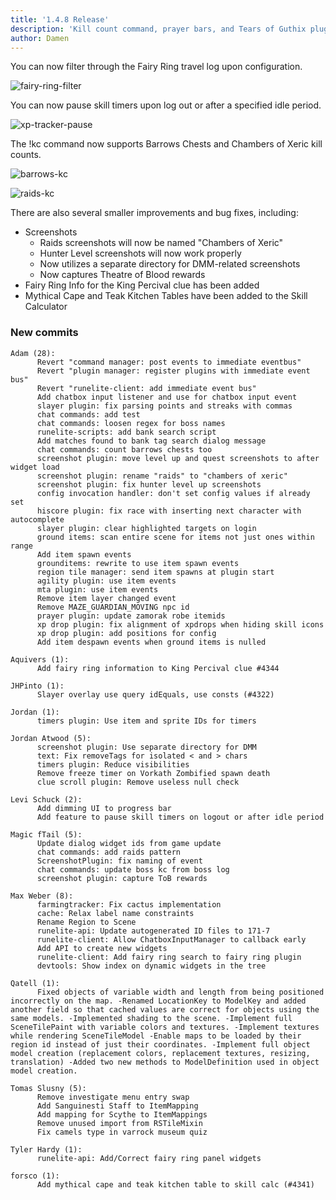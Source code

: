 ```yaml
---
title: '1.4.8 Release'
description: 'Kill count command, prayer bars, and Tears of Guthix plugin'
author: Damen
---
```


You can now filter through the Fairy Ring travel log upon configuration.

![fairy-ring-filter](/img/blog/1.4.8-Release/fairy-ring-filter.png)

You can now pause skill timers upon log out or after a specified idle period.

![xp-tracker-pause](/img/blog/1.4.8-Release/xp-tracker-pause.png)

The !kc command now supports Barrows Chests and Chambers of Xeric kill counts.

![barrows-kc](/img/blog/1.4.8-Release/barrows-kc.png)

![raids-kc](/img/blog/1.4.8-Release/raids-kc.png)

There are also several smaller improvements and bug fixes, including:
 * Screenshots
 	* Raids screenshots will now be named "Chambers of Xeric"
	* Hunter Level screenshots will now work properly
	* Now utilizes a separate directory for DMM-related screenshots
	* Now captures Theatre of Blood rewards
 * Fairy Ring Info for the King Percival clue has been added
 * Mythical Cape and Teak Kitchen Tables have been added to the Skill Calculator

### New commits

```
Adam (28):
      Revert "command manager: post events to immediate eventbus"
      Revert "plugin manager: register plugins with immediate event bus"
      Revert "runelite-client: add immediate event bus"
      Add chatbox input listener and use for chatbox input event
      slayer plugin: fix parsing points and streaks with commas
      chat commands: add test
      chat commands: loosen regex for boss names
      runelite-scripts: add bank search script
      Add matches found to bank tag search dialog message
      chat commands: count barrows chests too
      screenshot plugin: move level up and quest screenshots to after widget load
      screenshot plugin: rename "raids" to "chambers of xeric"
      screenshot plugin: fix hunter level up screenshots
      config invocation handler: don't set config values if already set
      hiscore plugin: fix race with inserting next character with autocomplete
      slayer plugin: clear highlighted targets on login
      ground items: scan entire scene for items not just ones within range
      Add item spawn events
      grounditems: rewrite to use item spawn events
      region tile manager: send item spawns at plugin start
      agility plugin: use item events
      mta plugin: use item events
      Remove item layer changed event
      Remove MAZE_GUARDIAN_MOVING npc id
      prayer plugin: update zamorak robe itemids
      xp drop plugin: fix alignment of xpdrops when hiding skill icons
      xp drop plugin: add positions for config
      Add item despawn events when ground items is nulled

Aquivers (1):
      Add fairy ring information to King Percival clue #4344

JHPinto (1):
      Slayer overlay use query idEquals, use consts (#4322)

Jordan (1):
      timers plugin: Use item and sprite IDs for timers

Jordan Atwood (5):
      screenshot plugin: Use separate directory for DMM
      text: Fix removeTags for isolated < and > chars
      timers plugin: Reduce visibilities
      Remove freeze timer on Vorkath Zombified spawn death
      clue scroll plugin: Remove useless null check

Levi Schuck (2):
      Add dimming UI to progress bar
      Add feature to pause skill timers on logout or after idle period

Magic fTail (5):
      Update dialog widget ids from game update
      chat commands: add raids pattern
      ScreenshotPlugin: fix naming of event
      chat commands: update boss kc from boss log
      screenshot plugin: capture ToB rewards

Max Weber (8):
      farmingtracker: Fix cactus implementation
      cache: Relax label name constraints
      Rename Region to Scene
      runelite-api: Update autogenerated ID files to 171-7
      runelite-client: Allow ChatboxInputManager to callback early
      Add API to create new widgets
      runelite-client: Add fairy ring search to fairy ring plugin
      devtools: Show index on dynamic widgets in the tree

Qatell (1):
      Fixed objects of variable width and length from being positioned incorrectly on the map. -Renamed LocationKey to ModelKey and added another field so that cached values are correct for objects using the same models. -Implemented shading to the scene. -Implement full SceneTilePaint with variable colors and textures. -Implement textures while rendering SceneTileModel -Enable maps to be loaded by their region id instead of just their coordinates. -Implement full object model creation (replacement colors, replacement textures, resizing, translation) -Added two new methods to ModelDefinition used in object model creation.

Tomas Slusny (5):
      Remove investigate menu entry swap
      Add Sanguinesti Staff to ItemMapping
      Add mapping for Scythe to ItemMappings
      Remove unused import from RSTileMixin
      Fix camels type in varrock museum quiz

Tyler Hardy (1):
      runelite-api: Add/Correct fairy ring panel widgets

forsco (1):
      Add mythical cape and teak kitchen table to skill calc (#4341)
```